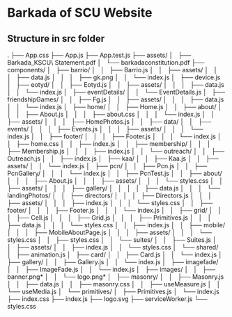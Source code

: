 # Barkada of SCU Website

## Structure in src folder

.
├── App.css
├── App.js
├── App.test.js
├── assets/
│   ├── Barkada_KSCU\ Statement.pdf
│   └── barkadaconstitution.pdf
├── components/
│   ├── barrio/
│   │   ├── Barrio.js
│   │   ├── assets/
│   │   │   ├── data.js
│   │   │   ├── gk.png
│   │   └── index.js
│   ├── device.js
│   ├── eotyd/
│   │   ├── Eotyd.js
│   │   ├── assets/
│   │   │   ├── data.js
│   │   └── index.js
│   ├── eventDetails/
│   │   └── EventDetails.js
│   ├── friendshipGames/
│   │   ├── Fg.js
│   │   ├── assets/
│   │   │   ├── data.js
│   │   └── index.js
│   ├── home/
│   │   ├── Home.js
│   │   ├── about/
│   │   │   ├── About.js
│   │   │   ├── about.css
│   │   │   └── index.js
│   │   ├── assets/
│   │   │   ├── HomePhotos.js
│   │   ├── data/
│   │   ├── events/
│   │   │   ├── Events.js
│   │   │   ├── assets/
│   │   │   └── index.js
│   │   ├── footer/
│   │   │   ├── Footer.js
│   │   │   └── index.js
│   │   ├── home.css
│   │   ├── index.js
│   │   ├── membership/
│   │   │   ├── Membership.js
│   │   │   ├── index.js
│   │   └── outreach/
│   │   ├── Outreach.js
│   │   ├── index.js
│   ├── kaa/
│   │   ├── Kaa.js
│   │   ├── assets/
│   │   └── index.js
│   ├── pcn/
│   │   ├── Pcn.js
│   │   ├── PcnGallery/
│   │   │   └── index.js
│   │   ├── PcnTest.js
│   │   ├── about/
│   │   │   ├── About.js
│   │   │   ├── assets/
│   │   │   └── styles.css
│   │   ├── assets/
│   │   │   ├── gallery/
│   │   │   │   ├── data.js
│   │   │   └── landingPhotos/
│   │   ├── directors/
│   │   │   ├── Directors.js
│   │   │   ├── assets/
│   │   │   ├── index.js
│   │   │   └── styles.css
│   │   ├── footer/
│   │   │   ├── Footer.js
│   │   │   └── index.js
│   │   ├── grid/
│   │   │   ├── Cell.js
│   │   │   ├── Grid.js
│   │   │   ├── Primitives.js
│   │   │   ├── data.js
│   │   │   └── styles.css
│   │   ├── index.js
│   │   ├── mobile/
│   │   │   ├── MobileAboutPage.js
│   │   │   ├── assets/
│   │   │   └── styles.css
│   │   ├── styles.css
│   │   └── suites/
│   │   ├── Suites.js
│   │   ├── assets/
│   │   ├── index.js
│   │   └── styles.css
│   └── shared/
│   ├── animation.js
│   ├── card/
│   │   ├── Card.js
│   │   └── index.js
│   ├── gallery/
│   │   ├── Gallery.js
│   │   └── index.js
│   ├── imagefade/
│   │   ├── ImageFade.js
│   │   └── index.js
│   ├── images/
│   │   ├── banner.png*
│   │   └── logo.png*
│   ├── masonry/
│   │   ├── Masonry.js
│   │   ├── data.js
│   │   ├── masonry.css
│   │   ├── useMeasure.js
│   │   └── useMedia.js
│   └── primitives/
│   ├── Primitives.js
│   └── index.js
├── index.css
├── index.js
├── logo.svg
├── serviceWorker.js
└── styles.css
